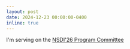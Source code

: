 ```yaml
---
layout: post
date: 2024-12-23 00:00:00-0400
inline: true
---
```


I'm serving on the [NSDI'26 Program Committee](https://www.usenix.org/conference/nsdi26)
